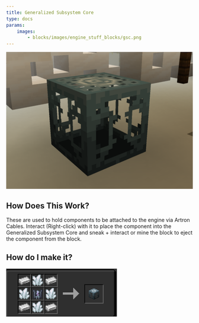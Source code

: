 ```yaml
---
title: Generalized Subsystem Core
type: docs
params:
    images:
        - blocks/images/engine_stuff_blocks/gsc.png
---
```


![Image of the GSC](images/engine_stuff_blocks/gsc.png)

## How Does This Work?

These are used to hold components to be attached to the engine via Artron Cables. Interact (Right-click) with it to place the component into the Generalized Subsystem Core and sneak + interact or mine the block to eject the component from the block.

## How do I make it?
![Image of the GSCRECIPE](images/engine_stuff_blocks/gsc_recipe.png)
